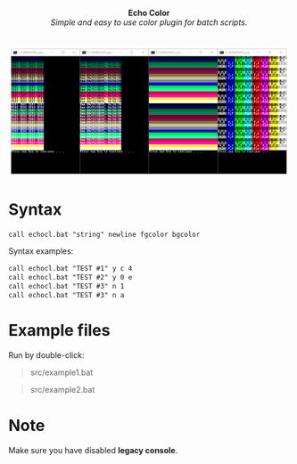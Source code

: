<p align="center">
	<b>Echo Color</b>
	<br>
	<i>Simple and easy to use color plugin for batch scripts.</i>
	<br><br><br>
	<img alt="screenshot" src="media/screenshot.png">
</p>

# Syntax

    call echocl.bat "string" newline fgcolor bgcolor

Syntax examples:

    call echocl.bat "TEST #1" y c 4
    call echocl.bat "TEST #2" y 0 e
    call echocl.bat "TEST #3" n 1
    call echocl.bat "TEST #3" n a
    
# Example files
Run by double-click:
> src/example1.bat

> src/example2.bat

# Note
Make sure you have disabled **legacy console**.
